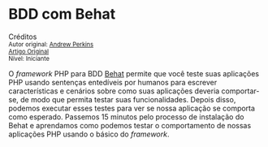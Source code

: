 BDD com Behat
==============================================
Créditos<br/>
<small>Autor original: [Andrew Perkins](https://tutsplus.com/authors/andrew-perkins)<br/>[Artigo Original](https://code.tutsplus.com/tutorials/bdd-with-behat--net-36171)<br/>Nível: Iniciante</small>

O *framework* PHP para BDD [Behat](http://behat.org/) permite que você teste suas aplicações PHP usando sentenças entedíveis por humanos para escrever características e cenários sobre como suas aplicações deveria comportar-se, de modo que permita testar suas funcionalidades. Depois disso, podemos executar esses testes para ver se nossa aplicação se comporta como esperado. Passemos 15 minutos pelo processo de instalação do Behat e aprendamos como podemos testar o comportamento de nossas aplicações PHP usando o básico do *framework*.